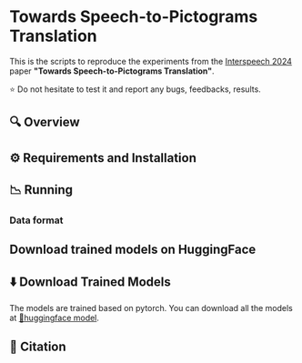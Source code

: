 # Towards Speech-to-Pictograms Translation
This is the scripts to reproduce the experiments from the [Interspeech 2024](https://interspeech2024.org/) paper **"Towards Speech-to-Pictograms Translation"**.

⭐ Do not hesitate to test it and report any bugs, feedbacks, results.

## 🔍 Overview

## ⚙️ Requirements and Installation

## 📉 Running 



### Data format

## Download trained models on HuggingFace

## ⬇️ Download Trained Models

The models are trained based on pytorch. 
You can download all the models at [🤗huggingface model](https://huggingface.co/Propicto).

##  📝 Citation

```

```
